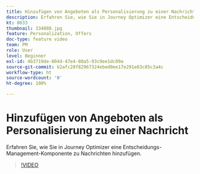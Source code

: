 ```yaml
---
title: Hinzufügen von Angeboten als Personalisierung zu einer Nachricht
description: Erfahren Sie, wie Sie in Journey Optimizer eine Entscheidungs-Management-Komponente zu Nachrichten hinzufügen.
kt: 8033
thumbnail: 334088.jpg
feature: Personalization, Offers
doc-type: feature video
team: PM
role: User
level: Beginner
exl-id: 4b3719de-804d-47e4-80a5-93c9ee1dc09a
source-git-commit: b2afc28f82967324ebed0ee17e291e83c85c3a4c
workflow-type: ht
source-wordcount: '0'
ht-degree: 100%

---
```


# Hinzufügen von Angeboten als Personalisierung zu einer Nachricht

Erfahren Sie, wie Sie in Journey Optimizer eine Entscheidungs-Management-Komponente zu Nachrichten hinzufügen.

>[!VIDEO](https://video.tv.adobe.com/v/334088?quality=12&learn=on)
